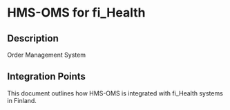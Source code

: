# HMS-OMS for fi_Health

## Description

Order Management System

## Integration Points

This document outlines how HMS-OMS is integrated with fi_Health systems in Finland.
